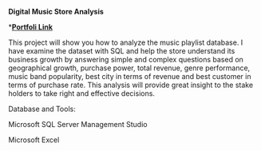 **Digital Music Store Analysis**

***[Portfoli Link](https://github.com/Yo3110/SQL/tree/b1629e588d962c78957e53aad55d3dbcc5ac3bed/Digital%20Music%20Store%20Analysis)**

This project will show you how to analyze the music playlist database. I have examine the dataset with SQL and help the store understand its business growth by answering simple and complex questions based on geographical growth, purchase power, total revenue, genre performance, music band popularity, best city in terms of revenue and best customer in terms of purchase rate.
This analysis will provide great insight to the stake holders to take right and effective decisions.

Database and Tools:

Microsoft SQL Server Management Studio

Microsoft Excel
